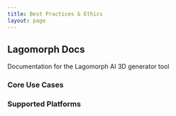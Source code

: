 ```yaml
---
title: Best Practices & Ethics
layout: page
---
```


## Lagomorph Docs
Documentation for the Lagomorph AI 3D generator tool

### Core Use Cases

### Supported Platforms